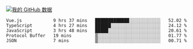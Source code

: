 [![我的 GitHub 数据](https://github-readme-stats.vercel.app/api?username=unbrain&?theme=dark)]()

<!--START_SECTION:waka-->
```text
Vue.js            9 hrs 37 mins   █████████████░░░░░░░░░░░░   52.02 % 
TypeScript        4 hrs 27 mins   ██████░░░░░░░░░░░░░░░░░░░   24.12 % 
JavaScript        3 hrs 48 mins   █████░░░░░░░░░░░░░░░░░░░░   20.61 % 
Protocol Buffer   19 mins         ▒░░░░░░░░░░░░░░░░░░░░░░░░   01.77 % 
JSON              7 mins          ▒░░░░░░░░░░░░░░░░░░░░░░░░   00.71 % 
```
<!--END_SECTION:waka-->

